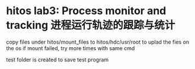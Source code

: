 # hitos lab3: Process monitor and tracking 进程运行轨迹的跟踪与统计

copy files under hitos/mount_files to hitos/hdc/usr/root to uplad the fies on the os
if mount failed, try more times with same cmd

test folder is created to save test program
